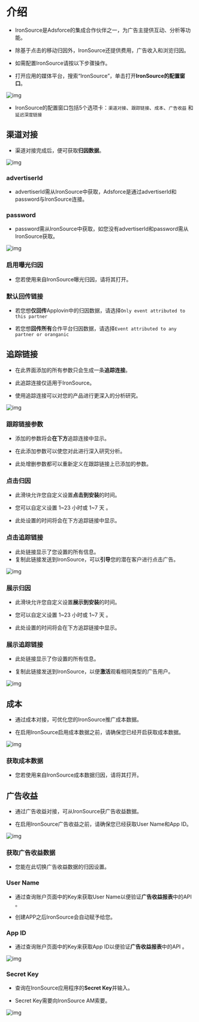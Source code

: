 # 介绍

* IronSource是Adsforce的集成合作伙伴之一，为广告主提供互动、分析等功能。

* 除基于点击的移动归因外，IronSource还提供费用，广告收入和浏览归因。

* 如需配置IronSource请按以下步骤操作。

* 打开应用的媒体平台，搜索“IronSource”，单击打开**IronSource的配置窗口**。

![img](IronSource1.png)

* IronSource的配置窗口包括5个选项卡：`渠道对接`、`跟踪链接`、`成本`、`广告收益` 和 `延迟深度链接`      

## 渠道对接

* 渠道对接完成后，便可获取**归因数据**。          

![img](IronSource2.png)

### advertiserId

* advertiserId需从IronSource中获取，Adsforce是通过advertiserId和password与IronSource连接。 

### password

* password需从IronSource中获取，如您没有advertiserId和password需从IronSource获取。 

![img](IronSource_Password.png)

### 启用曝光归因

* 您若使用来自IronSource曝光归因，请将其打开。

### 默认回传链接

* 若您想**仅回传**Applovin中的归因数据，请选择`Only event attributed to this partner`

* 若您想**回传所有**合作平台归因数据，请选择`Event attributed to any partner or oranganic`

## 追踪链接

* 在此界面添加的所有参数只会生成一条**追踪连接**。

* 此追踪连接仅适用于IronSource。

* 使用追踪连接可以对您的产品进行更深入的分析研究。

![img](IronSource3.png)

### 跟踪链接参数

* 添加的参数将会**在下方**追踪连接中显示。

* 在此添加参数可以使您对此进行深入研究分析。

* 此处增删参数都可以重新定义在跟踪链接上已添加的参数。

### 点击归因

* 此滑块允许您自定义设置**点击到安装**的时间。

* 您可以自定义设置 1~23 小时或 1~7 天 。

* 此处设置的时间将会在下方追踪链接中显示。

### 点击追踪链接

* 此处链接显示了您设置的所有信息。
       
* 复制此链接发送到IronSource，可以**引导**您的潜在客户进行点击广告。

![img](IronSource_ClickLink.png)

### 展示归因

* 此滑块允许您自定义设置**展示到安装**的时间。

* 您可以自定义设置 1~23 小时或 1~7 天 。

* 此处设置的时间将会在下方追踪链接中显示。

### 展示追踪链接

* 此处链接显示了你设置的所有信息。

* 复制此链接发送到IronSource，以便**激活**观看相同类型的广告用户。

![img](IronSource_ShowLink.png)  

## 成本

* 通过成本对接，可优化您的IronSource推广成本数据。

* 在启用IronSource启用成本数据之前，请确保您已经开启获取成本数据。

![img](IronSource4.png)

### 获取成本数据

* 您若使用来自IronSource成本数据归因，请将其打开。

## 广告收益

* 通过广告收益对接，可从IronSource获广告收益数据。

* 在启用IronSource广告收益之前，请确保您已经获取User Name和App ID。     

![img](IronSource5.png)

### 获取广告收益数据

* 您能在此切换广告收益数据的归因设置。

### User Name

* 通过查询账户页面中的Key来获取User Name以便验证**广告收益报表**中的API 。

* 创建APP之后IronSource会自动赋予给您。

### App ID

* 通过查询账户页面中的Key来获取App ID以便验证**广告收益报表**中的API 。

![img](IronSource_AppId-AppKey.png)

### Secret Key

* 查询在IronSource应用程序的**Secret Key**并输入。

* Secret Key需要向IronSource AM索要。

![img](IronSource_SecretKey.png)

